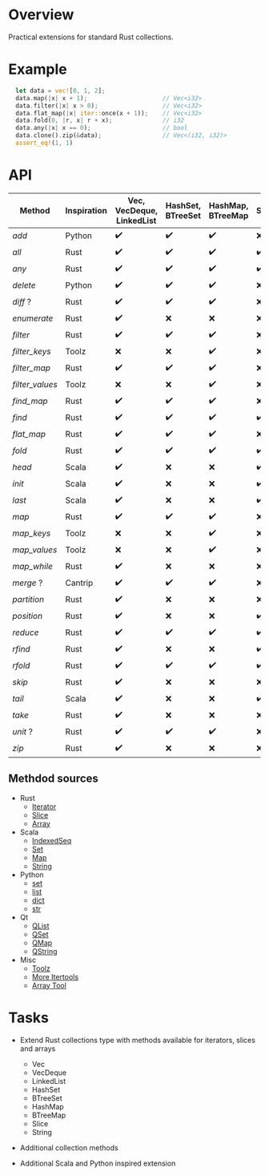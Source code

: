 # Overview

Practical extensions for standard Rust collections.

# Example

```rust
  let data = vec![0, 1, 2];
  data.map(|x| x + 1);                     // Vec<i32>
  data.filter(|x| x > 0);                  // Vec<i32>
  data.flat_map(|x| iter::once(x + 1));    // Vec<i32>
  data.fold(0, |r, x| r + x);              // i32
  data.any(|x| x == 0);                    // bool
  data.clone().zip(&data);                 // Vec<(i32, i32)>
  assert_eq!(1, 1)
```


# API

| Method          | Inspiration | Vec, VecDeque, LinkedList | HashSet, BTreeSet  | HashMap, BTreeMap  | Slice              |
|-----------------|-------------|---------------------------|--------------------|--------------------|--------------------|
| *add*           | Python      | :heavy_check_mark:        | :heavy_check_mark: | :heavy_check_mark: | :x:                |
| *all*           | Rust        | :heavy_check_mark:        | :heavy_check_mark: | :heavy_check_mark: | :heavy_check_mark: |
| *any*           | Rust        | :heavy_check_mark:        | :heavy_check_mark: | :heavy_check_mark: | :heavy_check_mark: |
| *delete*        | Python      | :heavy_check_mark:        | :heavy_check_mark: | :heavy_check_mark: | :x:                |
| *diff* ?        | Rust        | :heavy_check_mark:        | :heavy_check_mark: | :heavy_check_mark: | :x:                |
| *enumerate*     | Rust        | :heavy_check_mark:        | :x:                | :x:                | :x:                |
| *filter*        | Rust        | :heavy_check_mark:        | :heavy_check_mark: | :heavy_check_mark: | :x:                |
| *filter_keys*   | Toolz       | :x:                       | :x:                | :heavy_check_mark: | :x:                |
| *filter_map*    | Rust        | :heavy_check_mark:        | :heavy_check_mark: | :heavy_check_mark: | :x:                |
| *filter_values* | Toolz       | :x:                       | :x:                | :heavy_check_mark: | :x:                |
| *find_map*      | Rust        | :heavy_check_mark:        | :heavy_check_mark: | :heavy_check_mark: | :x:                |
| *find*          | Rust        | :heavy_check_mark:        | :heavy_check_mark: | :heavy_check_mark: | :heavy_check_mark: |
| *flat_map*      | Rust        | :heavy_check_mark:        | :heavy_check_mark: | :heavy_check_mark: | :x:                |
| *fold*          | Rust        | :heavy_check_mark:        | :heavy_check_mark: | :heavy_check_mark: | :heavy_check_mark: |
| *head*          | Scala       | :heavy_check_mark:        | :x:                | :x:                | :heavy_check_mark: |
| *init*          | Scala       | :heavy_check_mark:        | :x:                | :x:                | :heavy_check_mark: |
| *last*          | Scala       | :heavy_check_mark:        | :x:                | :x:                | :heavy_check_mark: |
| *map*           | Rust        | :heavy_check_mark:        | :heavy_check_mark: | :heavy_check_mark: | :x:                |
| *map_keys*      | Toolz       | :x:                       | :x:                | :heavy_check_mark: | :x:                |
| *map_values*    | Toolz       | :x:                       | :x:                | :heavy_check_mark: | :x:                |
| *map_while*     | Rust        | :heavy_check_mark:        | :x:                | :x:                | :x:                |
| *merge* ?       | Cantrip     | :heavy_check_mark:        | :heavy_check_mark: | :heavy_check_mark: | :x:                |
| *partition*     | Rust        | :heavy_check_mark:        | :x:                | :x:                | :x:                |
| *position*      | Rust        | :heavy_check_mark:        | :x:                | :x:                | :heavy_check_mark: |
| *reduce*        | Rust        | :heavy_check_mark:        | :heavy_check_mark: | :heavy_check_mark: | :heavy_check_mark: |
| *rfind*         | Rust        | :heavy_check_mark:        | :x:                | :x:                | :heavy_check_mark: |
| *rfold*         | Rust        | :heavy_check_mark:        | :heavy_check_mark: | :heavy_check_mark: | :heavy_check_mark: |
| *skip*          | Rust        | :heavy_check_mark:        | :x:                | :x:                | :x:                |
| *tail*          | Scala       | :heavy_check_mark:        | :x:                | :x:                | :heavy_check_mark: |
| *take*          | Rust        | :heavy_check_mark:        | :x:                | :x:                | :x:                |
| *unit* ?        | Rust        | :heavy_check_mark:        | :heavy_check_mark: | :heavy_check_mark: | :x:                |
| *zip*           | Rust        | :heavy_check_mark:        | :x:                | :x:                | :x:                |


## Methdod sources

- Rust
  - [Iterator](https://doc.rust-lang.org/std/iter/trait.Iterator.html)
  - [Slice](https://doc.rust-lang.org/std/primitive.slice.html)
  - [Array](https://doc.rust-lang.org/std/primitive.array.html)
- Scala
  - [IndexedSeq](https://www.scala-lang.org/api/3.3.1/scala/collection/immutable/IndexedSeq.html)
  - [Set](https://www.scala-lang.org/api/3.3.1/scala/collection/immutable/Set.html)
  - [Map](https://www.scala-lang.org/api/3.3.1/scala/collection/immutable/Map.html)
  - [String](https://www.scala-lang.org/api/3.3.1/scala/collection/StringOps.html)
- Python
  - [set](https://python-reference.readthedocs.io/en/latest/docs/sets/index.html)
  - [list](https://python-reference.readthedocs.io/en/latest/docs/list/index.html)
  - [dict](https://python-reference.readthedocs.io/en/latest/docs/dict/index.html)
  - [str](https://python-reference.readthedocs.io/en/latest/docs/str/index.html)
- Qt
  - [QList](https://doc.qt.io/qt-6/qlist.html)
  - [QSet](https://doc.qt.io/qt-6/qset.html)
  - [QMap](https://doc.qt.io/qt-6/qmap.html)
  - [QString](https://doc.qt.io/qt-6/qstring.htm)
- Misc
  - [Toolz](https://toolz.readthedocs.io/en/latest/api.html)
  - [More Itertools](https://more-itertools.readthedocs.io/en/stable/api.html)
  - [Array Tool](https://github.com/danielpclark/array_tool/tree/master)

# Tasks

- Extend Rust collections type with methods available for iterators, slices and arrays
  - Vec
  - VecDeque
  - LinkedList
  - HashSet
  - BTreeSet
  - HashMap
  - BTreeMap
  - Slice
  - String


- Additional collection methods


- Additional Scala and Python inspired extension
